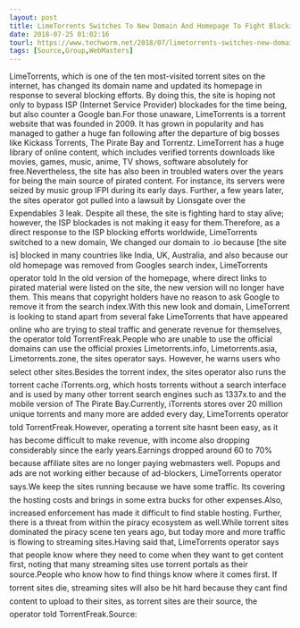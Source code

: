 ```yaml
---
layout: post
title: LimeTorrents Switches To New Domain And Homepage To Fight Blocking Efforts
date: 2018-07-25 01:02:16
tourl: https://www.techworm.net/2018/07/limetorrents-switches-new-domain-homepage-fight-blocking-efforts.html
tags: [Source,Group,WebMasters]
---
```

LimeTorrents, which is one of the ten most-visited torrent sites on the internet, has changed its domain name and updated its homepage in response to several blocking efforts. By doing this, the site is hoping not only to bypass ISP (Internet Service Provider) blockades for the time being, but also counter a Google ban.For those unaware, LimeTorrents is a torrent website that was founded in 2009. It has grown in popularity and has managed to gather a huge fan following after the departure of big bosses like Kickass Torrents, The Pirate Bay and Torrentz. LimeTorrent has a huge library of online content, which includes verified torrents downloads like movies, games, music, anime, TV shows, software absolutely for free.Nevertheless, the site has also been in troubled waters over the years for being the main source of pirated content. For instance, its servers were seized by music group IFPI during its early days. Further, a few years later, the sites operator got pulled into a lawsuit by Lionsgate over the Expendables 3 leak. Despite all these, the site is fighting hard to stay alive; however, the ISP blockades is not making it easy for them.Therefore, as a direct response to the ISP blocking efforts worldwide, LimeTorrents switched to a new domain, We changed our domain to .io because [the site is] blocked in many countries like India, UK, Australia, and also because our old homepage was removed from Googles search index, LimeTorrents operator told In the old version of the homepage, where direct links to pirated material were listed on the site, the new version will no longer have them. This means that copyright holders have no reason to ask Google to remove it from the search index.With this new look and domain, LimeTorrent is looking to stand apart from several fake LimeTorrents that have appeared online who are trying to steal traffic and generate revenue for themselves, the operator told TorrentFreak.People who are unable to use the official domains can use the official proxies Limetorrents.info, Limetorrents.asia, Limetorrents.zone, the sites operator says. However, he warns users who select other sites.Besides the torrent index, the sites operator also runs the torrent cache iTorrents.org, which hosts torrents without a search interface and is used by many other torrent search engines such as 1337x.to and the mobile version of The Pirate Bay.Currently, iTorrents stores over 20 million unique torrents and many more are added every day, LimeTorrents operator told TorrentFreak.However, operating a torrent site hasnt been easy, as it has become difficult to make revenue, with income also dropping considerably since the early years.Earnings dropped around 60 to 70% because affiliate sites are no longer paying webmasters well. Popups and ads are not working either because of ad-blockers, LimeTorrents operator says.We keep the sites running because we have some traffic. Its covering the hosting costs and brings in some extra bucks for other expenses.Also, increased enforcement has made it difficult to find stable hosting. Further, there is a threat from within the piracy ecosystem as well.While torrent sites dominated the piracy scene ten years ago, but today more and more traffic is flowing to streaming sites.Having said that, LimeTorrents operator says that people know where they need to come when they want to get content first, noting that many streaming sites use torrent portals as their source.People who know how to find things know where it comes first. If torrent sites die, streaming sites will also be hit hard because they cant find content to upload to their sites, as torrent sites are their source, the operator told TorrentFreak.Source: 